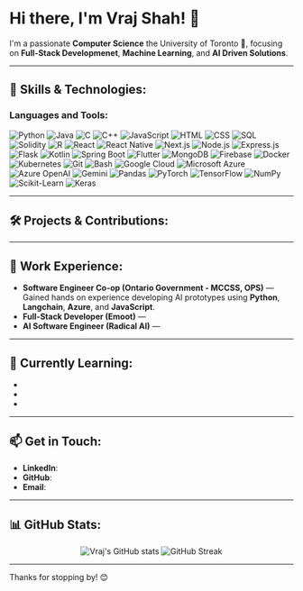 # Hi there, I'm Vraj Shah! 👋

I'm a passionate **Computer Science** the University of Toronto 🏫, focusing on **Full-Stack Developmenet**, **Machine Learning**, and **AI Driven Solutions**.

---

## 🚀 Skills & Technologies:

### Languages and Tools:
<p align="left">
  <img src="https://img.shields.io/badge/Python-3776AB?style=for-the-badge&logo=python&logoColor=white" alt="Python"/>
  <img src="https://img.shields.io/badge/Java-ED8B00?style=for-the-badge&logo=java&logoColor=white" alt="Java"/>
  <img src="https://img.shields.io/badge/C-00599C?style=for-the-badge&logo=c&logoColor=white" alt="C"/>
  <img src="https://img.shields.io/badge/C++-00599C?style=for-the-badge&logo=cplusplus&logoColor=white" alt="C++"/>
  <img src="https://img.shields.io/badge/JavaScript-323330?style=for-the-badge&logo=javascript&logoColor=F7DF1E" alt="JavaScript"/>
  <img src="https://img.shields.io/badge/HTML5-E34F26?style=for-the-badge&logo=html5&logoColor=white" alt="HTML"/>
  <img src="https://img.shields.io/badge/CSS3-1572B6?style=for-the-badge&logo=css3&logoColor=white" alt="CSS"/>
  <img src="https://img.shields.io/badge/SQL-003B57?style=for-the-badge&logo=postgresql&logoColor=white" alt="SQL"/>
  <img src="https://img.shields.io/badge/Solidity-363636?style=for-the-badge&logo=solidity&logoColor=white" alt="Solidity"/>
  <img src="https://img.shields.io/badge/R-276DC3?style=for-the-badge&logo=r&logoColor=white" alt="R"/>
  <img src="https://img.shields.io/badge/React-20232A?style=for-the-badge&logo=react&logoColor=61DAFB" alt="React"/>
  <img src="https://img.shields.io/badge/React_Native-20232A?style=for-the-badge&logo=react&logoColor=61DAFB" alt="React Native"/>
  <img src="https://img.shields.io/badge/Next.js-000000?style=for-the-badge&logo=nextdotjs&logoColor=white" alt="Next.js"/>
  <img src="https://img.shields.io/badge/Node.js-339933?style=for-the-badge&logo=nodedotjs&logoColor=white" alt="Node.js"/>
  <img src="https://img.shields.io/badge/Express.js-000000?style=for-the-badge&logo=express&logoColor=white" alt="Express.js"/>
  <img src="https://img.shields.io/badge/Flask-000000?style=for-the-badge&logo=flask&logoColor=white" alt="Flask"/>
  <img src="https://img.shields.io/badge/Kotlin-0095D5?style=for-the-badge&logo=kotlin&logoColor=white" alt="Kotlin"/>
  <img src="https://img.shields.io/badge/Spring_Boot-6DB33F?style=for-the-badge&logo=springboot&logoColor=white" alt="Spring Boot"/>
  <img src="https://img.shields.io/badge/Flutter-02569B?style=for-the-badge&logo=flutter&logoColor=white" alt="Flutter"/>
  <img src="https://img.shields.io/badge/MongoDB-47A248?style=for-the-badge&logo=mongodb&logoColor=white" alt="MongoDB"/>
  <img src="https://img.shields.io/badge/Firebase-FFCA28?style=for-the-badge&logo=firebase&logoColor=white" alt="Firebase"/>
  <img src="https://img.shields.io/badge/Docker-2496ED?style=for-the-badge&logo=docker&logoColor=white" alt="Docker"/>
  <img src="https://img.shields.io/badge/Kubernetes-326CE5?style=for-the-badge&logo=kubernetes&logoColor=white" alt="Kubernetes"/>
  <img src="https://img.shields.io/badge/Git-F05032?style=for-the-badge&logo=git&logoColor=white" alt="Git"/>
  <img src="https://img.shields.io/badge/Bash-4EAA25?style=for-the-badge&logo=gnubash&logoColor=white" alt="Bash"/>
  <img src="https://img.shields.io/badge/Google_Cloud-4285F4?style=for-the-badge&logo=googlecloud&logoColor=white" alt="Google Cloud"/>
  <img src="https://img.shields.io/badge/Microsoft_Azure-0078D4?style=for-the-badge&logo=microsoftazure&logoColor=white" alt="Microsoft Azure"/>
  <img src="https://img.shields.io/badge/Azure_OpenAI-0078D4?style=for-the-badge&logo=microsoftazure&logoColor=white" alt="Azure OpenAI"/>
  <img src="https://img.shields.io/badge/Gemini-FF0000?style=for-the-badge&logo=oracle&logoColor=white" alt="Gemini"/>

  <!-- AI Libraries -->
  <img src="https://img.shields.io/badge/Pandas-150458?style=for-the-badge&logo=pandas&logoColor=white" alt="Pandas"/>
  <img src="https://img.shields.io/badge/PyTorch-EE4C2C?style=for-the-badge&logo=pytorch&logoColor=white" alt="PyTorch"/>
  <img src="https://img.shields.io/badge/TensorFlow-FF6F00?style=for-the-badge&logo=tensorflow&logoColor=white" alt="TensorFlow"/>
  <img src="https://img.shields.io/badge/NumPy-013243?style=for-the-badge&logo=numpy&logoColor=white" alt="NumPy"/>
  <img src="https://img.shields.io/badge/Scikit_Learn-F7931E?style=for-the-badge&logo=scikit-learn&logoColor=white" alt="Scikit-Learn"/>
  <img src="https://img.shields.io/badge/Keras-D00000?style=for-the-badge&logo=keras&logoColor=white" alt="Keras"/>
</p>

---

## 🛠 Projects & Contributions:

---

## 💼 Work Experience:

- **Software Engineer Co-op (Ontario Government - MCCSS, OPS)** — Gained hands on experience developing AI prototypes using **Python**, **Langchain**, **Azure**, and **JavaScript**.
- **Full-Stack Developer (Emoot)** — 
- **AI Software Engineer (Radical AI)** — 

---

## 🌱 Currently Learning:

- 
- 
- 

---

## 📫 Get in Touch:

- **LinkedIn**: 
- **GitHub**: 
- **Email**: 

---

## 📊 GitHub Stats:

<p align="center">
  <img src="https://github-readme-stats.vercel.app/api?username=Vraj2004&show_icons=true&theme=radical" alt="Vraj's GitHub stats"/>
  <img src="https://github-readme-streak-stats.herokuapp.com/?user=Vraj2004&theme=radical" alt="GitHub Streak"/>
</p>

---

Thanks for stopping by! 😊


<!--
**Vraj2004/Vraj2004** is a ✨ _special_ ✨ repository because its `README.md` (this file) appears on your GitHub profile.

Here are some ideas to get you started:

- 🔭 I’m currently working on ...
- 🌱 I’m currently learning ...
- 👯 I’m looking to collaborate on ...
- 🤔 I’m looking for help with ...
- 💬 Ask me about ...
- 📫 How to reach me: ...
- 😄 Pronouns: ...
- ⚡ Fun fact: ...
-->
